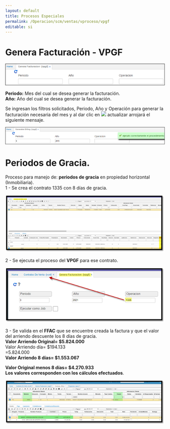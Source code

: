 ```yaml
---
layout: default
title: Procesos Especiales
permalink: /Operacion/scm/ventas/vproceso/vpgf
editable: si
---
```


# Genera Facturación - VPGF

![](vpgf1.png)

**Periodo:** Mes del cual se desea generar la facturación.  
**Año:** Año del cual se desea generar la facturación.  

Se ingresan los filtros solicitados, Periodo, Año y Operación para generar la facturación necesaria del mes y al dar clic en ![](vpgf2.png) actualizar arrojará el siguiente mensaje.  


![](vpgf3.png)

# Periodos de Gracia.  

Proceso para manejo de: **periodos de gracia** en propiedad horizontal (Inmobiliaria).  
1 - Se crea el contrato 1335 con 8 días de gracia.  

![](vpgf4.png)  

2 - Se ejecuta el proceso del **VPGF** para ese contrato.  

![](vpgf5.png)  

3 - Se valida en el **FFAC** que se encuentre creada la factura y que el valor del arriendo descuente los 8 días de gracia.  
**Valor Arriendo Original= $5.824.000**  
Valor Arriendo día= $194.133  
=5.824.000  
**Valor Arriendo 8 días= $1.553.067**  

**Valor Original menos 8 días= $4.270.933  
Los valores corresponden con los cálculos efectuados**.  

![](vpgf6.png)  






